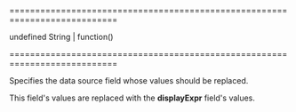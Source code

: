 ===========================================================================
<!--default-->undefined<!--/default-->
<!--type-->String | function()<!--/type-->
===========================================================================

<!--shortDescription-->
Specifies the data source field whose values should be replaced.
<!--/shortDescription-->

<!--fullDescription-->
This field's values are replaced with the **displayExpr** field's values.
<!--/fullDescription-->